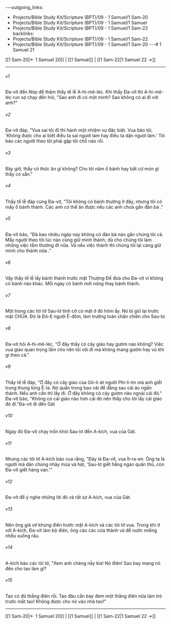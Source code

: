 ---outgoing_links:
  - Projects/Bible Study Kit/Scripture (BPT)/09 - 1 Samuel/1 Sam-20
  - Projects/Bible Study Kit/Scripture (BPT)/09 - 1 Samuel/1 Samuel
  - Projects/Bible Study Kit/Scripture (BPT)/09 - 1 Samuel/1 Sam-22
backlinks:
  - Projects/Bible Study Kit/Scripture (BPT)/09 - 1 Samuel/1 Sam-22
  - Projects/Bible Study Kit/Scripture (BPT)/09 - 1 Samuel/1 Sam-20
---# 1 Samuel 21

[[1 Sam-20|← 1 Samuel 20]] | [[1 Samuel]] | [[1 Sam-22|1 Samuel 22 →]]
***



###### v1 
Đa-vít đến Nóp để thăm thầy tế lễ A-hi-mê-léc. Khi thấy Đa-vít thì A-hi-mê-léc run sợ chạy đến hỏi, "Sao anh đi có một mình? Sao không có ai đi với anh?" 

###### v2 
Đa-vít đáp, "Vua sai tôi đi thi hành một nhiệm vụ đặc biệt. Vua bảo tôi, 'Không được cho ai biết điều ta sai ngươi làm hay điều ta dặn ngươi làm.' Tôi bảo các người theo tôi phải gặp tôi chỗ nào rồi. 

###### v3 
Bây giờ, thầy có thức ăn gì không? Cho tôi năm ổ bánh hay bất cứ món gì thầy có sẵn." 

###### v4 
Thầy tế lễ đáp cùng Đa-vít, "Tôi không có bánh thường ở đây, nhưng tôi có mấy ổ bánh thánh. Các anh có thể ăn được nếu các anh chưa gần đàn bà ." 

###### v5 
Đa-vít bảo, "Đã bao nhiêu ngày nay không có đàn bà nào gần chúng tôi cả. Mấy người theo tôi lúc nào cũng giữ mình thánh, dù cho chúng tôi làm những việc tầm thường đi nữa. Và nếu việc thánh thì chúng tôi lại càng giữ mình cho thánh nữa ." 

###### v6 
Vậy thầy tế lễ lấy bánh thánh trước mặt Thượng Đế đưa cho Đa-vít vì không có bánh nào khác. Mỗi ngày có bánh mới nóng thay bánh thánh. 

###### v7 
Một trong các tôi tớ Sau-lơ tình cờ có mặt ở đó hôm ấy. Nó bị giữ lại trước mặt CHÚA. Đó là Đô-E người Ê-đôm, làm trưởng toán chăn chiên cho Sau-lơ. 

###### v8 
Đa-vít hỏi A-hi-mê-léc, "Ở đây thầy có cây giáo hay gươm nào không? Việc vua giao quan trọng lắm cho nên tôi vội đi mà không mang gươm hay vũ khí gì theo cả." 

###### v9 
Thầy tế lễ đáp, "Ở đây có cây giáo của Gô-li-át người Phi-li-tin mà anh giết trong thung lũng Ê-la. Nó quấn trong bao vải để đằng sau cái áo ngắn thánh. Nếu anh cần thì lấy đi. Ở đây không có cây gươm nào ngoài cái đó." Đa-vít bảo, "Không có cái giáo nào hơn cái đó nên thầy cho tôi lấy cái giáo đó đi."Đa-vít đi đến Gát 

###### v10 
Ngày đó Đa-vít chạy trốn khỏi Sau-lơ đến A-kích, vua của Gát. 

###### v11 
Nhưng các tôi tớ A-kích bảo vua rằng, "Đây là Đa-vít, vua Ít-ra-en. Ông ta là người mà dân chúng nhảy múa và hát, 'Sau-lơ giết hằng ngàn quân thù, còn Đa-vít giết hàng vạn.'" 

###### v12 
Đa-vít để ý nghe những lời đó và rất sợ A-kích, vua của Gát. 

###### v13 
Nên ông giả vờ khùng điên trước mặt A-kích và các tôi tớ vua. Trong khi ở với A-kích, Đa-vít làm bộ điên, ông cào các cửa thành và để nước miếng nhễu xuống râu. 

###### v14 
A-kích bảo các tôi tớ, "Xem anh chàng nầy kìa! Nó điên! Sao bay mang nó đến cho tao làm gì? 

###### v15 
Tao có đủ thằng điên rồi. Tao đâu cần bay đem một thằng điên nữa làm trò trước mắt tao! Không được cho nó vào nhà tao!"

***
[[1 Sam-20|← 1 Samuel 20]] | [[1 Samuel]] | [[1 Sam-22|1 Samuel 22 →]]
